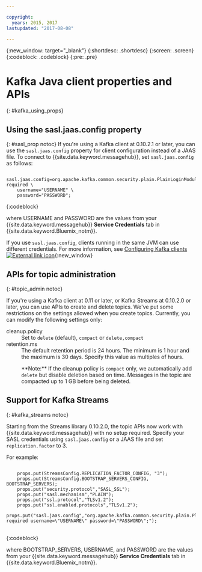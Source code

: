 ```yaml
---

copyright:
  years: 2015, 2017
lastupdated: "2017-08-08"

---
```


{:new_window: target="_blank"}
{:shortdesc: .shortdesc}
{:screen: .screen}
{:codeblock: .codeblock}
{:pre: .pre}

# Kafka Java client properties and APIs
{: #kafka_using_props}


## Using the sasl.jaas.config property
{: #sasl_prop notoc}
If you're using a Kafka client at 0.10.2.1 or later, you can use the ```sasl.jaas.config``` property for client configuration instead of a JAAS file. To connect to {{site.data.keyword.messagehub}}, set ```sasl.jaas.config``` as follows:
<pre>
<code>    sasl.jaas.config=org.apache.kafka.common.security.plain.PlainLoginModule required \
    username="USERNAME" \
    password="PASSWORD";</code>
</pre>
{:codeblock}

where USERNAME and PASSWORD are the values from your {{site.data.keyword.messagehub}} **Service Credentials** tab in {{site.data.keyword.Bluemix_notm}}.

If you use ```sasl.jaas.config```, clients running in the same JVM can use different credentials. For more information, see
[Configuring Kafka clients ![External link icon](../../icons/launch-glyph.svg "External link icon")](http://kafka.apache.org/documentation/#security_sasl_plain_clientconfig){:new_window}

## APIs for topic administration
{: #topic_admin notoc}

If you're using a Kafka client at 0.11 or later, or Kafka Streams at 0.10.2.0 or later, you can use APIs to create and delete topics. We've put some restrictions on the settings allowed when you create topics. Currently, you can modify the following settings only:

<dl>
<dt>cleanup.policy</dt>
<dd>Set to <code>delete</code> (default), <code>compact</code> or <code>delete,compact</code></dd>
<dt>retention.ms</dt>
<dd>The default retention period is 24 hours. The minimum is 1 hour and the maximum is
30 days. Specify this value as multiples of hours.

<p>**Note:**
If the cleanup policy is <code>compact</code> only, we automatically add <code>delete</code> but disable deletion based on time. Messages in the topic are compacted up to 1 GB before being deleted.</p>
</dd>
</dl>

## Support for Kafka Streams
{: #kafka_streams notoc}

Starting from the Streams library 0.10.2.0, the topic APIs now work with {{site.data.keyword.messagehub}} with no setup required. Specify your SASL credentials using ```sasl.jaas.config``` or a JAAS file and set ```replication.factor``` to 3.

For example:

<pre>
<code>
    props.put(StreamsConfig.REPLICATION_FACTOR_CONFIG, "3");
    props.put(StreamsConfig.BOOTSTRAP_SERVERS_CONFIG, BOOTSTRAP_SERVERS);
    props.put("security.protocol","SASL_SSL");
    props.put("sasl.mechanism","PLAIN");
    props.put("ssl.protocol","TLSv1.2");
    props.put("ssl.enabled.protocols","TLSv1.2");
    props.put("sasl.jaas.config","org.apache.kafka.common.security.plain.PlainLoginModule required username=\"USERNAME\" password=\"PASSWORD\";");
</code>
</pre>
{:codeblock}

where BOOTSTRAP_SERVERS, USERNAME, and PASSWORD are the values from your {{site.data.keyword.messagehub}} **Service Credentials** tab in
{{site.data.keyword.Bluemix_notm}}.

<!-- PRODUCTION ONLY VERSION:
new topic that includes content from existing topics about samples and migration
-->
